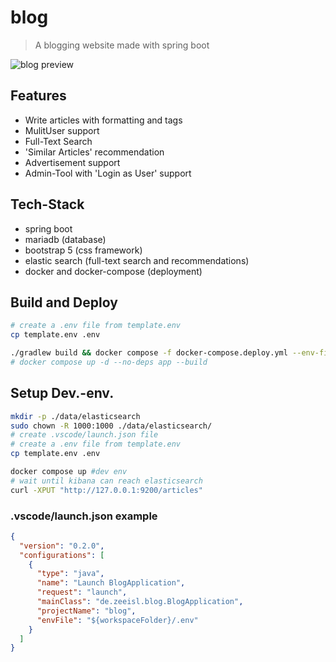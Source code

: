 # blog

> A blogging website made with spring boot

![blog preview](preview.gif)

## Features
- Write articles with formatting and tags
- MulitUser support
- Full-Text Search  
- 'Similar Articles' recommendation
- Advertisement support 
- Admin-Tool with 'Login as User' support

## Tech-Stack
- spring boot 
- mariadb (database)
- bootstrap 5 (css framework)
- elastic search (full-text search and recommendations)
- docker and docker-compose (deployment)

## Build and Deploy
```sh
# create a .env file from template.env
cp template.env .env

./gradlew build && docker compose -f docker-compose.deploy.yml --env-file .env up --build
# docker compose up -d --no-deps app --build
```

## Setup Dev.-env.
```sh
mkdir -p ./data/elasticsearch
sudo chown -R 1000:1000 ./data/elasticsearch/
# create .vscode/launch.json file
# create a .env file from template.env
cp template.env .env

docker compose up #dev env
# wait until kibana can reach elasticsearch
curl -XPUT "http://127.0.0.1:9200/articles"
```

### .vscode/launch.json example
```json
{
  "version": "0.2.0",
  "configurations": [
    {
      "type": "java",
      "name": "Launch BlogApplication",
      "request": "launch",
      "mainClass": "de.zeeisl.blog.BlogApplication",
      "projectName": "blog",
      "envFile": "${workspaceFolder}/.env"
    }
  ]
}
```

